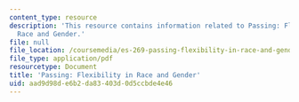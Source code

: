```yaml
---
content_type: resource
description: 'This resource contains information related to Passing: Flexibility in
  Race and Gender.'
file: null
file_location: /coursemedia/es-269-passing-flexibility-in-race-and-gender-spring-2009/aad9d98de6b2da83403d0d5ccbde4e46_MITES_269S09_lec7_Class7.pdf
file_type: application/pdf
resourcetype: Document
title: 'Passing: Flexibility in Race and Gender'
uid: aad9d98d-e6b2-da83-403d-0d5ccbde4e46
---
```

